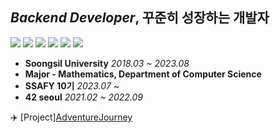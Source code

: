 ## *Backend Developer*, 꾸준히 성장하는 개발자
![](https://img.shields.io/badge/Java-007396?style=for-the-badge&logo=OpenJDK&logoColor=white)
![](https://img.shields.io/badge/spring-6DB33F?style=for-the-badge&logo=spring&logoColor=white)
![](https://img.shields.io/badge/mysql-4479A1?style=for-the-badge&logo=mysql&logoColor=white)
![](https://img.shields.io/badge/springboot-6DB33F?style=for-the-badge&logo=springboot&logoColor=white)
![](https://img.shields.io/badge/C-A8B9CC?style=for-the-badge&logo=c%2B%2B&logoColor=white)
![](https://img.shields.io/badge/github-181717?style=for-the-badge&logo=github&logoColor=white)


* **Soongsil University** <I>2018.03 ~ 2023.08</I>
* **Major - Mathematics, Department of Computer Science**
* **SSAFY 10기** <I>2023.07 ~ </I> 
* **42 seoul** <I>2021.02 ~ 2022.09</I> 





✈️  [Project]<a href="(https://github.com/Hyunjoo-J/AdventureJourney)https://github.com/Hyunjoo-J/AdventureJourney">AdventureJourney</a>
